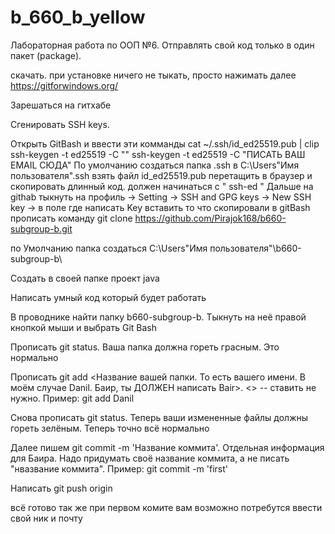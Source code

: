 # b_660_b_yellow
Лабораторная работа по ООП №6. Отправлять свой код только в один пакет (package).

скачать. при установке ничего не тыкать, просто нажимать далее https://gitforwindows.org/

Зарешаться на гитхабе

Сгенировать SSH keys.

Открыть GitBash и ввести эти комманды cat ~/.ssh/id_ed25519.pub | clip ssh-keygen -t ed25519 -C "" ssh-keygen -t ed25519 -C "ПИСАТЬ ВАШ EMAIL СЮДА"
По умолчанию создаться папка .ssh в C:\Users"Имя пользователя".ssh
взять файл id_ed25519.pub перетащить в браузер и скопировать длинный код. должен начинаться с " ssh-ed "
Дальше на githab тыкнуть на профиль -> Setting -> SSH and GPG keys -> New SSH key -> в поле где написать Key вставить то что скопировали
в gitBash прописать команду git clone https://github.com/Pirajok168/b660-subgroup-b.git

по Умолчанию папка создаться C:\Users"Имя пользователя"\b660-subgroup-b\

Создать в своей папке проект java

Написать умный код который будет работать

В проводнике найти папку b660-subgroup-b. Тыкнуть на неё правой кнопкой мыши и выбрать Git Bash

Прописать git status. Ваша папка должна гореть грасным. Это нормально

Прописать git add <Название вашей папки. То есть вашего имени. В моём случае Danil. Баир, ты ДОЛЖЕН написать Bair>. <> -- ставить не нужно. Пример: git add Danil

Снова прописать git status. Теперь ваши измененные файлы должны гореть зелёным. Теперь точно всё нормально

Далее пишем git commit -m 'Название коммита'. Отдельная информация для Баира. Надо придумать своё название коммита, а не писать "нвазвание коммита". Пример: git commit -m 'first'

Написать git push origin

всё готово так же при первом комите вам возможно потребутся ввести свой ник и почту
